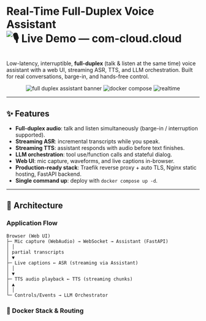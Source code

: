 # Real-Time Full-Duplex Voice Assistant <img alt="🎙️ Live Demo — com-cloud.cloud" src="https://img.shields.io/badge/%F0%9F%8E%99%EF%B8%8F%20Live%20Demo-com--cloud.cloud-orange?style=for-the-badge"/> </p>

Low-latency, interruptible, **full-duplex** (talk & listen at the same time) voice assistant with a web UI, streaming ASR, TTS, and LLM orchestration. Built for real conversations, barge-in, and hands-free control.

<p align="center">
  <img alt="full duplex assistant banner" src="https://img.shields.io/badge/voice-full--duplex-4A90E2">
  <img alt="docker compose" src="https://img.shields.io/badge/docker-compose-0db7ed">
  <img alt="realtime" src="https://img.shields.io/badge/latency-~low-brightgreen">
  <a href="https://com-cloud.cloud" target="_blank" rel="noopener noreferrer">
</a>


</p>

---

## ✨ Features

- **Full-duplex audio**: talk and listen simultaneously (barge-in / interruption supported).
- **Streaming ASR**: incremental transcripts while you speak.
- **Streaming TTS**: assistant responds with audio before text finishes.
- **LLM orchestration**: tool use/function calls and stateful dialog.
- **Web UI**: mic capture, waveforms, and live captions in-browser.
- **Production-ready stack**: Traefik reverse proxy + auto TLS, Nginx static hosting, FastAPI backend.
- **Single command up**: deploy with `docker compose up -d`.

---

## 🧭 Architecture

### Application Flow

    Browser (Web UI)
    ├─ Mic capture (WebAudio) → WebSocket → Assistant (FastAPI)
    │ │
    │ partial transcripts
    │ ▼
    ├─ Live captions ← ASR (streaming via Assistant)
    │ │
    │ ▼
    ├─ TTS audio playback ← TTS (streaming chunks)
    │ ▲
    │ │
    └─ Controls/Events → LLM Orchestrator

### 🐋 Docker Stack & Routing

